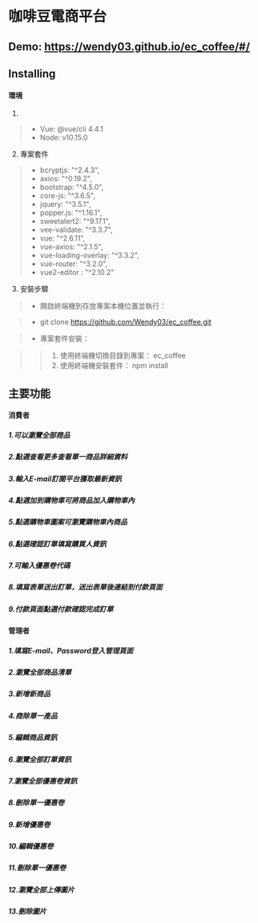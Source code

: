 # 咖啡豆電商平台

## Demo: https://wendy03.github.io/ec_coffee/#/

## Installing

#### 環境

1.  
  > - Vue: @vue/cli 4.4.1
  > - Node: v10.15.0

2.  專案套件
  > - bcryptjs: "^2.4.3",
  > - axios: "^0.19.2",
  > - bootstrap: "^4.5.0",
  > - core-js: "^3.6.5",
  > - jquery: "^3.5.1",
  > - popper.js: "^1.16.1",
  > - sweetalert2: "^9.17.1",
  > - vee-validate: "^3.3.7",
  > - vue: "^2.6.11",
  > - vue-axios: "^2.1.5",
  > - vue-loading-overlay: "^3.3.2",
  > - vue-router: "^3.2.0",
  > - vue2-editor : "^2.10.2"

3. 安裝步驟
  > - 開啟終端機到存放專案本機位置並執行：

  > - git clone https://github.com/Wendy03/ec_coffee.git

  > - 專案套件安裝：

  > >  1. 使用終端機切換目錄到專案： ec_coffee
  > >  2. 使用終端機安裝套件： npm install



## 主要功能

#### 消費者
##### 1.可以瀏覽全部商品
##### 2.點選查看更多查看單一商品詳細資料
##### 3.輸入E-mail訂閱平台獲取最新資訊
##### 4.點選加到購物車可將商品加入購物車內
##### 5.點選購物車圖案可瀏覽購物車內商品
##### 6.點選確認訂單填寫購買人資訊
##### 7.可輸入優惠卷代碼
##### 8.填寫表單送出訂單，送出表單後連結到付款頁面
##### 9.付款頁面點選付款確認完成訂單

#### 管理者
##### 1.填寫E-mail、Password登入管理頁面
##### 2.瀏覽全部商品清單
##### 3.新增新商品
##### 4.商除單一產品
##### 5.編輯商品資訊
##### 6.瀏覽全部訂單資訊
##### 7.瀏覽全部優惠卷資訊
##### 8.刪除單一優惠卷
##### 9.新增優惠卷
##### 10.編輯優惠卷
##### 11.刪除單一優惠卷
##### 12.瀏覽全部上傳圖片
##### 13.刪除圖片
